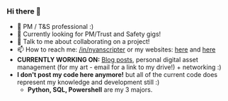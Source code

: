 ### Hi there 👋

- 🔭 PM / T&S professional :)
- 🌱 Currently looking for PM/Trust and Safety gigs!
- 💬 Talk to me about collaborating on a project!
- 📫 How to reach me: [/in/nyanscripter](https://www.linkedin.com/in/nyanscripter/) or my websites: [here](https://nyanscripter.uwu.ai/) and [here](https://demesa.ju.mp/)
- **CURRENTLY WORKING ON:** [Blog posts](https://demesa.ju.mp/#blog), personal digital asset management (for my art - email for a link to my drive!) + networking :)
- **I don't post my code here anymore!** but all of the current code does represent my knowledge and development still :)
    - **Python, SQL, Powershell** are my 3 majors.   

